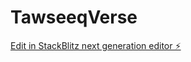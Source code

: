 # TawseeqVerse

[Edit in StackBlitz next generation editor ⚡️](https://stackblitz.com/~/github.com/tawseeqshah/TawseeqVerse)